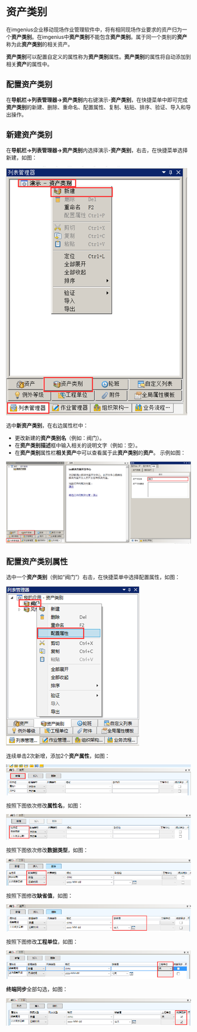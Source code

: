 # 资产类别
在imgenius企业移动现场作业管理软件中，将有相同现场作业要求的资产归为一个**资产类别**。在imgenius中**资产类别**不能包含**资产类别**。属于同一个类别的**资产**称为此**资产类别**的相关资产。

**资产类别**可以配置自定义的属性称为**资产类别**属性。**资产类别**的属性将自动添加到相关**资产**的属性中。
## 配置资产类别
在**导航栏→列表管理器→资产类别**内右键演示-**资产类别**，在快捷菜单中即可完成**资产类别**的新建、删除、重命名、配置属性、复制、粘贴、排序、验证、导入和导出操作。
## 新建资产类别
在**导航栏→列表管理器→资产类别**内选择演示-**资产类别**，右击，在快捷菜单选择新建，如图：

![](./images/资产类别1.png)

选中**新资产类别**，在右边属性栏中：
* 更改新建的**资产类别名**（例如：阀门）。
* 在**资产类别描述**框中输入相关的说明文字（例如：空）。 
* 在**资产类别**属性栏**相关资产**中可以查看属于此**资产类别**的**资产**。
示例如图：

![](./images/资产类别2.png)

## 配置资产类别属性
选中一个**资产类别**（例如“阀门”）右击，在快捷菜单中选择配置属性，如图：

![](./images/资产类别3.png)

连续单击2次新增，添加2个**资产属性**，如图：

![](./images/资产类别4.png)

按照下图依次修改**属性名**，如图：

![](./images/资产类别5.png)

按照下图依次修改**数据类型**，如图：

![](./images/资产类别6.png)

按照下图修改**缺省值**，如图：

![](./images/资产类别7.png)

按照下图修改**工程单位**，如图：

![](./images/资产类别8.png)

**终端同步**全部勾选，如图：

![](./images/资产类别9.png)
